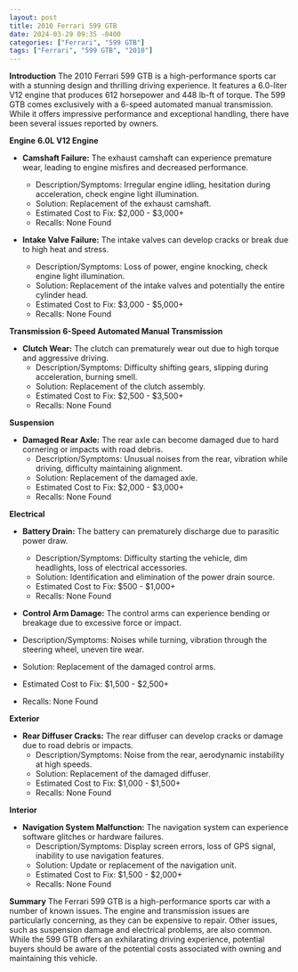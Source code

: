 ```yaml
---
layout: post
title: 2010 Ferrari 599 GTB
date: 2024-03-29 09:35 -0400
categories: ["Ferrari", "599 GTB"]
tags: ["Ferrari", "599 GTB", "2010"]
---
```

**Introduction**
The 2010 Ferrari 599 GTB is a high-performance sports car with a stunning design and thrilling driving experience. It features a 6.0-liter V12 engine that produces 612 horsepower and 448 lb-ft of torque. The 599 GTB comes exclusively with a 6-speed automated manual transmission. While it offers impressive performance and exceptional handling, there have been several issues reported by owners.

**Engine**
**6.0L V12 Engine**

* **Camshaft Failure:** The exhaust camshaft can experience premature wear, leading to engine misfires and decreased performance.
  * Description/Symptoms: Irregular engine idling, hesitation during acceleration, check engine light illumination.
  * Solution: Replacement of the exhaust camshaft.
  * Estimated Cost to Fix: $2,000 - $3,000+
  * Recalls: None Found

* **Intake Valve Failure:** The intake valves can develop cracks or break due to high heat and stress.
  * Description/Symptoms: Loss of power, engine knocking, check engine light illumination.
  * Solution: Replacement of the intake valves and potentially the entire cylinder head.
  * Estimated Cost to Fix: $3,000 - $5,000+
  * Recalls: None Found

**Transmission**
**6-Speed Automated Manual Transmission**

* **Clutch Wear:** The clutch can prematurely wear out due to high torque and aggressive driving.
  * Description/Symptoms: Difficulty shifting gears, slipping during acceleration, burning smell.
  * Solution: Replacement of the clutch assembly.
  * Estimated Cost to Fix: $2,500 - $3,500+
  * Recalls: None Found

**Suspension**
* **Damaged Rear Axle:** The rear axle can become damaged due to hard cornering or impacts with road debris.
  * Description/Symptoms: Unusual noises from the rear, vibration while driving, difficulty maintaining alignment.
  * Solution: Replacement of the damaged axle.
  * Estimated Cost to Fix: $2,000 - $3,000+
  * Recalls: None Found

**Electrical**
* **Battery Drain:** The battery can prematurely discharge due to parasitic power draw.
  * Description/Symptoms: Difficulty starting the vehicle, dim headlights, loss of electrical accessories.
  * Solution: Identification and elimination of the power drain source.
  * Estimated Cost to Fix: $500 - $1,000+
  * Recalls: None Found

* **Control Arm Damage:** The control arms can experience bending or breakage due to excessive force or impact.
* Description/Symptoms: Noises while turning, vibration through the steering wheel, uneven tire wear.
* Solution: Replacement of the damaged control arms.
* Estimated Cost to Fix: $1,500 - $2,500+
* Recalls: None Found

**Exterior**
* **Rear Diffuser Cracks:** The rear diffuser can develop cracks or damage due to road debris or impacts.
  * Description/Symptoms: Noise from the rear, aerodynamic instability at high speeds.
  * Solution: Replacement of the damaged diffuser.
  * Estimated Cost to Fix: $1,000 - $1,500+
  * Recalls: None Found

**Interior**
* **Navigation System Malfunction:** The navigation system can experience software glitches or hardware failures.
  * Description/Symptoms: Display screen errors, loss of GPS signal, inability to use navigation features.
  * Solution: Update or replacement of the navigation unit.
  * Estimated Cost to Fix: $1,500 - $2,000+
  * Recalls: None Found

**Summary**
The Ferrari 599 GTB is a high-performance sports car with a number of known issues. The engine and transmission issues are particularly concerning, as they can be expensive to repair. Other issues, such as suspension damage and electrical problems, are also common. While the 599 GTB offers an exhilarating driving experience, potential buyers should be aware of the potential costs associated with owning and maintaining this vehicle.
